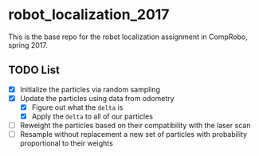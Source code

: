 # robot_localization_2017
This is the base repo for the robot  localization assignment in CompRobo, spring 2017.

## TODO List
- [x] Initialize the particles via random sampling
- [X] Update the particles using data from odometry
  - [X] Figure out what the `delta` is
  - [X] Apply the `delta` to all of our particles
- [ ] Reweight the particles based on their compatibility with the laser scan
- [ ] Resample without replacement a new set of particles with probability proportional to their weights
